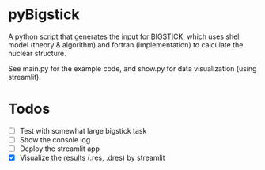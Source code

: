 # pyBigstick

A python script that generates the input for [BIGSTICK](https://github.com/cwjsdsu/BigstickPublick), which uses shell model (theory & algorithm) and fortran (implementation) to calculate the nuclear structure.

See main.py for the example code, and show.py for data visualization (using streamlit).

# Todos
- [ ] Test with somewhat large bigstick task
- [ ] Show the console log
- [ ] Deploy the streamlit app
- [x] Visualize the results (.res, .dres) by streamlit
